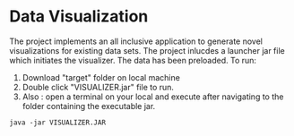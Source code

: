 # Data Visualization

The project implements an all inclusive application to generate novel visualizations for existing data sets. The project inlucdes a launcher jar file which initiates the visualizer. The data has been preloaded. To run: 

1. Download "target" folder on local machine
2. Double click "VISUALIZER.jar" file to run.
3. Also : open a terminal on your local and execute after navigating to the folder containing the executable jar.
```
java -jar VISUALIZER.JAR
```